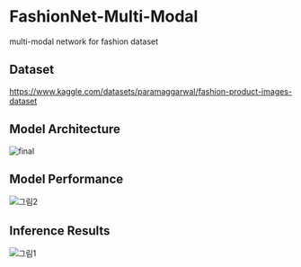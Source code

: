 # FashionNet-Multi-Modal
multi-modal network for fashion dataset 

## Dataset
https://www.kaggle.com/datasets/paramaggarwal/fashion-product-images-dataset

## Model Architecture
![final](https://github.com/user-attachments/assets/a65d3adf-d6e2-436d-8678-f663d1761260)

## Model Performance 
![그림2](https://github.com/user-attachments/assets/9f504a03-499e-4fa0-a501-2c8b678d39b0)

## Inference Results
![그림1](https://github.com/user-attachments/assets/22437bd1-a368-4fe9-b446-e693afd859b6)

